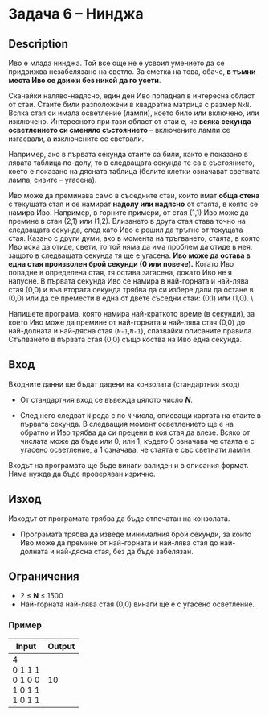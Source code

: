 # Задача 6 – Нинджа

## Description

Иво е млада нинджа. Той все още не е усвоил умението да се придвижва незабелязано на светло. За сметка на това, обаче, **в тъмни места Иво се движи без никой да го усети**.

Скачайки наляво-надясно, един ден Иво попаднал в интересна област от стаи. Стаите били разположени в квадратна матрица с размер `NxN`. Всяка стая си имала осветление (лампи), което било или включено, или изключено. Интересното при тази област от стаи е, че **всяка секунда осветлението си сменяло състоянието** – включените лампи се изгасвали, а изключените се светвали.

Например, ако в първата секунда стаите са били, както е показано в лявата таблица по-долу, то в следващата секунда те са в състоянието, което е показано на дясната таблица (белите клетки означават светната лампа, сивите – угасена).

Иво може да преминава само в съседните стаи, които имат **обща стена** с текущата стая и се намират **надолу или надясно** от стаята, в която се намира Иво. Например, в горните примери, от стая (1,1) Иво може да премине в стаи (2,1) или (1,2). Влизането в друга стая става точно на следващата секунда, след като Иво е решил да тръгне от текущата стая. Казано с други думи, ако в момента на тръгването, стаята, в която Иво иска да отиде, свети, то той няма да има проблем да отиде в нея, защото в следващата секунда тя ще е угасена. **Иво може да остава в една стая произволен брой секунди (0 или повече).** Когато Иво попадне в определена стая, тя остава загасена, докато Иво не я напусне.  В първата секунда Иво се намира в най-горната и най-лява стая (0,0) и във втората секунда трябва да си избере дали да остане в (0,0) или да се премести в една от двете съседни стаи: (0,1) или (1,0). \

Напишете програма, която намира най-краткото време (в секунди), за което  Иво може да премине от най-горната и най-лява стая (0,0) до най-долната и най-дясна стая (`N-1`,`N-1`), спазвайки описаните правила. Стъпването в първата стая (0,0) също коства на Иво една секунда.

## Вход

Входните данни ще бъдат дадени на конзолата (стандартния вход)

- От стандартния вход се въвежда цялото число ***N***.

- След него следват `N` реда с по `N` числа, описващи картата на стаите в първата секунда. В следващия момент осветлението ще е на обратно и Иво трябва да си прецени в коя стая да влезе. Всяко от числата може да бъде или 0, или 1, където 0 означава че стаята е с угасено осветление, а 1 означава, че стаята е със светнати лампи.

Входът на програмата ще бъде винаги валиден и в описания формат. Няма нужда да бъде проверяван изрично.

## Изход

Изходът от програмата трябва да бъде отпечатан на конзолата.

- Програмата трябва да изведе минималния брой секунди, за които Иво може да премине от най-горната и най-лява стая до най-долната и най-дясна стая, без да бъде забелязан.

## Ограничения

-   2 ≤ **N** ≤ 1500
-   Най-горната най-лява стая (0,0) винаги ще е с угасено осветление.

### Пример

| Input                                             | Output |
| ------------------------------------------------- | ------ |
| 4<br/>0 1 1 1<br/>0 1 0 0<br/>1 0 1 1<br/>1 0 1 1 | 10     |
